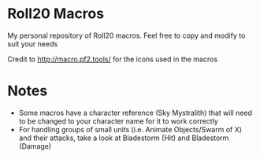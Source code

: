 # Roll20 Macros
My personal repository of Roll20 macros. Feel free to copy and modify to suit your needs

Credit to http://macro.pf2.tools/ for the icons used in the macros

# Notes
- Some macros have a character reference (Sky Mystralith) that will need to be changed to your character name for it to work correctly
- For handling groups of small units (i.e. Animate Objects/Swarm of X) and their attacks, take a look at Bladestorm (Hit) and Bladestorm (Damage)
